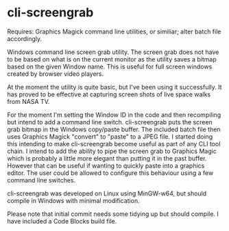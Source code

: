 cli-screengrab
==============

Requires: Graphics Magick command line utilities, or similiar; alter batch file accordingly. 

Windows command line screen grab utility. The screen grab does not have to be based on what is on the current monitor as the utility saves a bitmap based on the given Window name. This is useful for full screen windows created by browser video players. 

At the moment the utility is quite basic, but I've been using it successfully. It has proved to be effective at capturing screen shots of live space walks from NASA TV. 

For the moment I'm setting the Window ID in the code and then recompiling but intend to add a command line switch. cli-screengrab puts the screen grab bitmap in the Windows copy/paste buffer. The included batch file then uses Graphics Magick "convert" to "paste" to a JPEG file. I started doing this intending to make cli-screengrab become useful as part of any CLI tool chain. I intend to add the ability to pipe the screen grab to Graphics Magic which is probably a little more elegant than putting it in the past buffer. However that can be useful if wanting to quickly paste into a graphics editor. The user could be allowed to configure this behaviour using a few command line switches. 

cli-screengrab was developed on Linux using MinGW-w64, but should compile in Windows with minimal modification.

Please note that initial commit needs some tidying up but should compile. I have included a Code Blocks build file. 
